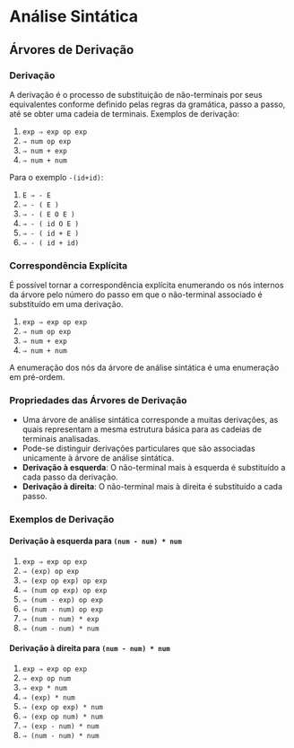# Análise Sintática

## Árvores de Derivação

### Derivação
A derivação é o processo de substituição de não-terminais por seus equivalentes conforme definido pelas regras da gramática, passo a passo, até se obter uma cadeia de terminais. Exemplos de derivação:

1. `exp ⇒ exp op exp`
2. `⇒ num op exp`
3. `⇒ num + exp`
4. `⇒ num + num`

Para o exemplo `-(id+id)`:

1. `E ⇒ - E`
2. `⇒ - ( E )`
3. `⇒ - ( E O E )`
4. `⇒ - ( id O E )`
5. `⇒ - ( id + E )`
6. `⇒ - ( id + id)`

### Correspondência Explícita
É possível tornar a correspondência explícita enumerando os nós internos da árvore pelo número do passo em que o não-terminal associado é substituído em uma derivação.

1. `exp ⇒ exp op exp`
2. `⇒ num op exp`
3. `⇒ num + exp`
4. `⇒ num + num`

A enumeração dos nós da árvore de análise sintática é uma enumeração em pré-ordem.

### Propriedades das Árvores de Derivação
- Uma árvore de análise sintática corresponde a muitas derivações, as quais representam a mesma estrutura básica para as cadeias de terminais analisadas.
- Pode-se distinguir derivações particulares que são associadas unicamente à árvore de análise sintática.
- **Derivação à esquerda**: O não-terminal mais à esquerda é substituído a cada passo da derivação.
- **Derivação à direita**: O não-terminal mais à direita é substituído a cada passo.

### Exemplos de Derivação

#### Derivação à esquerda para `(num - num) * num`

1. `exp ⇒ exp op exp`
2. `⇒ (exp) op exp`
3. `⇒ (exp op exp) op exp`
4. `⇒ (num op exp) op exp`
5. `⇒ (num - exp) op exp`
6. `⇒ (num - num) op exp`
7. `⇒ (num - num) * exp`
8. `⇒ (num - num) * num`

#### Derivação à direita para `(num - num) * num`

1. `exp ⇒ exp op exp`
2. `⇒ exp op num`
3. `⇒ exp * num`
4. `⇒ (exp) * num`
5. `⇒ (exp op exp) * num`
6. `⇒ (exp op num) * num`
7. `⇒ (exp - num) * num`
8. `⇒ (num - num) * num`
